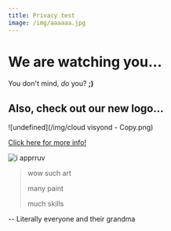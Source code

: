 ```yaml
---
title: Privacy test
image: /img/aaaaaa.jpg
---
```

# We are watching you...

You don't mind, _do_ you? **;)**

## Also, check out our new logo...

![undefined](/img/cloud visyond - Copy.png)

<html>
<a href="https//visyond.com"> Click here for more info! </a>
</html>

![i apprruv](/img/bbbbb.PNG)

> wow such art
>
>  many paint
>
>   much skills

\-- Literally everyone and their grandma
